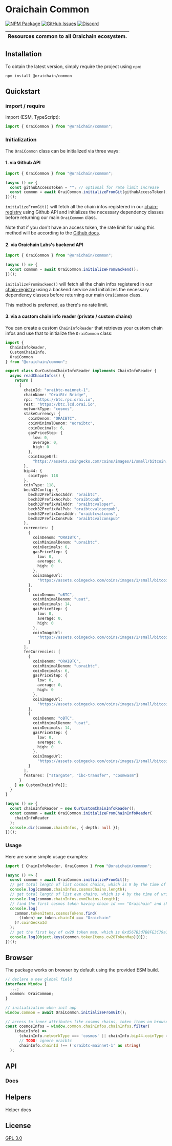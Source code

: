 # Oraichain Common

[![NPM Package][common-npm-badge]][common-npm-link]
[![GitHub Issues][common-issues-badge]][common-issues-link]
[![Discord][discord-badge]][discord-link]

| Resources common to all Oraichain ecosystem. |
| -------------------------------------------- |

## Installation

To obtain the latest version, simply require the project using `npm`:

```shell
npm install @oraichain/common
```

## Quickstart

### import / require

import (ESM, TypeScript):

```ts
import { OraiCommon } from "@oraichain/common";
```

### Initialization

The `OraiCommon` class can be initialized via three ways:

#### 1. via Github API

```ts
import { OraiCommon } from "@oraichain/common";

(async () => {
  const githubAccessToken = ""; // optional for rate limit increase
  const common = await OraiCommon.initializeFromGit(githubAccessToken);
})();
```

`initializeFromGit()` will fetch all the chain infos registered in our [chain-registry](https://github.com/oraichain/oraichain-sdk/blob/master/chains) using Github API and initializes the necessary dependency classes before returning our main `OraiCommon` class.

Note that if you don't have an access token, the rate limit for using this method will be according to the [Github docs](https://docs.github.com/en/rest/using-the-rest-api/rate-limits-for-the-rest-api?apiVersion=2022-11-28#primary-rate-limit-for-unauthenticated-users).

#### 2. via Oraichain Labs's backend API

```ts
import { OraiCommon } from "@oraichain/common";

(async () => {
  const common = await OraiCommon.initializeFromBackend();
})();
```

`initializeFromBackend()` will fetch all the chain infos registered in our [chain-registry](https://github.com/oraichain/oraichain-sdk/blob/master/chains) using a backend service and initializes the necessary dependency classes before returning our main `OraiCommon` class.

This method is preferred, as there's no rate limit.

#### 3. via a custom chain info reader (private / custom chains)

You can create a custom `ChainInfoReader` that retrieves your custom chain infos and use that to initialize the `OraiCommon` class:

```ts
import {
  ChainInfoReader,
  CustomChainInfo,
  OraiCommon
} from "@oraichain/common";

export class OurCustomChainInfoReader implements ChainInfoReader {
  async readChainInfos() {
    return [
      {
        chainId: "oraibtc-mainnet-1",
        chainName: "OraiBtc Bridge",
        rpc: "https://btc.rpc.orai.io",
        rest: "https://btc.lcd.orai.io",
        networkType: "cosmos",
        stakeCurrency: {
          coinDenom: "ORAIBTC",
          coinMinimalDenom: "uoraibtc",
          coinDecimals: 6,
          gasPriceStep: {
            low: 0,
            average: 0,
            high: 0
          },
          coinImageUrl:
            "https://assets.coingecko.com/coins/images/1/small/bitcoin.png"
        },
        bip44: {
          coinType: 118
        },
        coinType: 118,
        bech32Config: {
          bech32PrefixAccAddr: "oraibtc",
          bech32PrefixAccPub: "oraibtcpub",
          bech32PrefixValAddr: "oraibtcvaloper",
          bech32PrefixValPub: "oraibtcvaloperpub",
          bech32PrefixConsAddr: "oraibtcvalcons",
          bech32PrefixConsPub: "oraibtcvalconspub"
        },
        currencies: [
          {
            coinDenom: "ORAIBTC",
            coinMinimalDenom: "uoraibtc",
            coinDecimals: 6,
            gasPriceStep: {
              low: 0,
              average: 0,
              high: 0
            },
            coinImageUrl:
              "https://assets.coingecko.com/coins/images/1/small/bitcoin.png"
          },
          {
            coinDenom: "oBTC",
            coinMinimalDenom: "usat",
            coinDecimals: 14,
            gasPriceStep: {
              low: 0,
              average: 0,
              high: 0
            },
            coinImageUrl:
              "https://assets.coingecko.com/coins/images/1/small/bitcoin.png"
          }
        ],
        feeCurrencies: [
          {
            coinDenom: "ORAIBTC",
            coinMinimalDenom: "uoraibtc",
            coinDecimals: 6,
            gasPriceStep: {
              low: 0,
              average: 0,
              high: 0
            },
            coinImageUrl:
              "https://assets.coingecko.com/coins/images/1/small/bitcoin.png"
          },
          {
            coinDenom: "oBTC",
            coinMinimalDenom: "usat",
            coinDecimals: 14,
            gasPriceStep: {
              low: 0,
              average: 0,
              high: 0
            },
            coinImageUrl:
              "https://assets.coingecko.com/coins/images/1/small/bitcoin.png"
          }
        ],
        features: ["stargate", "ibc-transfer", "cosmwasm"]
      }
    ] as CustomChainInfo[];
  }
}

(async () => {
  const chainInfoReader = new OurCustomChainInfoReader();
  const common = await OraiCommon.initializeFromChainInfoReader(
    chainInfoReader
  );
  console.dir(common.chainInfos, { depth: null });
})();
```

### Usage

Here are some simple usage examples:

```ts
import { ChainInfoReader, OraiCommon } from "@oraichain/common";

(async () => {
  const common = await OraiCommon.initializeFromGit();
  // get total length of list cosmos chains, which is 9 by the time of writing this docs
  console.log(common.chainInfos.cosmosChains.length);
  // get total length of list evm chains, which is 4 by the time of writing this docs
  console.log(common.chainInfos.evmChains.length);
  // find the first cosmos token having chain id === "Oraichain" and show its coingeckoId, which is oraichain-token
  console.log(
    common.tokenItems.cosmosTokens.find(
      (token) => token.chainId === "Oraichain"
    )?.coinGeckoId
  );
  // get the first key of cw20 token map, which is 0xd567B3d7B8FE3C79a1AD8dA978812cfC4Fa05e75
  console.log(Object.keys(common.tokenItems.cw20TokenMap)[0]);
})();
```

## Browser

The package works on browser by default using the provided ESM build.

```ts
// declare a new global field
interface Window {
  ...;
  common: OraiCommon;
}

// initialization when init app
window.common = await OraiCommon.initializeFromGit();

// access to inner attributes like cosmos chains, token items on browser
const cosmosInfos = window.common.chainInfos.chainInfos.filter(
    (chainInfo) =>
      (chainInfo.networkType === 'cosmos' || chainInfo.bip44.coinType === 118) &&
      // TODO: ignore oraibtc
      chainInfo.chainId !== ('oraibtc-mainnet-1' as string)
  );
```

## API

### Docs

<!-- Generated TypeDoc API [Documentation](./docs/README.md) -->

## Helpers

Helper docs

## License

[GPL 3.0](https://www.gnu.org/licenses/gpl-3.0.en.html)

[discord-badge]: https://img.shields.io/static/v1?logo=discord&label=discord&message=Join&color=blue
[discord-link]: https://discord.gg/oraichain
[common-npm-badge]: https://img.shields.io/npm/v/@oraichain/common.svg
[common-npm-link]: https://www.npmjs.com/package/@oraichain/common
[common-issues-badge]: https://img.shields.io/github/issues/oraichain/oraichain-sdk/package:%20common?label=issues
[common-issues-link]: https://github.com/oraichain/oraichain-sdk/issues?q=is%3Aopen+is%3Aissue+label%3A"package%3A+common"

